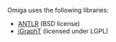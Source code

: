 Omiga uses the following libraries:
 * [ANTLR](http://www.antlr.org/) (BSD license) 
 * [jGraphT](http://jgrapht.org/) (licensed under LGPL)
